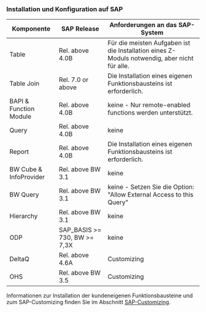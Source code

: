 
### Installation und Konfiguration auf SAP

|Komponente             | SAP Release           | Anforderungen an das SAP-System                                                |
|----------------------|-----------------------|-------------------------------------------------------------------------------|
|Table                 | Rel. above 4.0B       | Für die meisten Aufgaben ist die Installation eines Z-Moduls notwendig, aber nicht für alle. |
|Table Join            | Rel. 7.0 or above     | Die Installation eines eigenen Funktionsbausteins ist erforderlich.                        |
|BAPI & Function Module| Rel. above 4.0B       | keine - Nur remote-enabled functions werden unterstützt.                            |
|Query                 | Rel. above 4.0B       | keine                                                                         |
|Report                | Rel. above 4.0B       | Die Installation eines eigenen Funktionsbausteins ist erforderlich.                        |
|BW Cube & InfoProvider| Rel. above BW 3.1     | keine                                                                          |
|BW Query              | Rel. above BW 3.1     | keine - Setzen Sie die Option: "Allow External Access to this Query"                   |
|Hierarchy             | Rel. above BW 3.1     | keine                                                                          |
|ODP                   | SAP_BASIS >= 730, BW >= 7,3X   | keine                                                             |
|DeltaQ                | Rel. above 4.6A       | Customizing                                                                   |
|OHS                   | Rel. above BW 3.5     | Customizing                                                                   |


Informationen zur Installation der kundeneigenen Funktionsbausteine und zum SAP-Customizing finden Sie im Abschnitt [SAP-Customizing](../sap-customizing).
